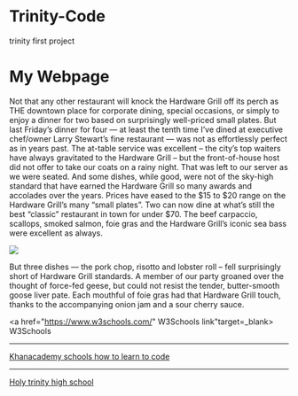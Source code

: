 # Trinity-Code
trinity first project
<!DOCTYPE html>
<html>
<title>My webpage</title>
<body>

<h1>My Webpage</h1>
<p>
Not that any other restaurant will knock the Hardware Grill off its perch as THE downtown place for corporate dining, special occasions, or simply to enjoy a dinner for two based on surprisingly well-priced small plates.
But last Friday’s dinner for four — at least the tenth time I’ve dined at executive chef/owner Larry Stewart’s fine restaurant — was not as effortlessly perfect as in years past.
The at-table service was excellent – the city’s top waiters have always gravitated to the Hardware Grill – but the front-of-house host did not offer to take our coats on a rainy night. That was left to our server as we were seated.
And some dishes, while good, were not of the sky-high standard that have earned the Hardware Grill so many awards and accolades over the years.
Prices have eased to the $15 to $20 range on the Hardware Grill’s many  “small plates”.  Two can now dine at what’s still the best “classic” restaurant in town for under $70.
The beef carpaccio, scallops, smoked salmon, foie gras and the Hardware Grill’s iconic sea bass were excellent as always.
</p>
<img src="images/20180914_192226">
<p>
But three dishes — the pork chop, risotto and lobster roll –  fell surprisingly short of Hardware Grill standards.
A member of our party groaned over the thought of force-fed geese, but could not resist the tender, butter-smooth goose liver pate. Each mouthful of foie gras had that Hardware Grill touch, thanks to the accompanying onion jam and a sour cherry sauce.
</p>
<a img=src"images/20180914_192327">
<a img=src "images/20180914_201511">

<a href="https://www.w3schools.com/" W3Schools link"target=_blank> W3Schools
<hr>
<a href="https://www.khanacademy.org/computing/computer-programming/html-css/html-css-further-learning/a/html-css-further-learning-what-to-learn-next"target=_blank> Khanacademy schools how to learn to code
<hr>
<a href="https://www.ecsd.net/schools/8411/Pages/Default.aspx"target=_blank>Holy trinity high school
</body>
</html>
